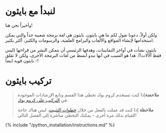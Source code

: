 # لنبدأ مع بايثون

وأخيراً نحن هنا!

ولكن أولاً، دعونا نقول لكم ما هي بايثون. بايثون هي لغة برمجة شعبية جداً والتي يمكن استخدامها لإنشاء المواقع والألعاب والبرامج العلمية، والرسومات والكثير، أكثر بكثير.

بايثون نشأت في أواخر الثمانينات، وهدفها الرئيسي أن يتمكن البشر من قراءتها (ليس فقط آلألات!). هذا هو السبب في أنها تبدو أبسط من لغات البرمجة الأخرى، ولكن لا تقلق - بايثون قوية ايضا!

# تركيب بايثون

> **ملاحضة**إذا كنت تستخدم كروم بوك تخطى هذا القسم وتابع الإرشادات الموجودة في [التركيب على كروم بوك](../chromebook_setup/README.md).
> 
> **ملاحظة** إذا كنت قد عملت بالفعل من خلال [خطوات التثبيت](../installation/README.md)، ليس هناك حاجة للقيام بذلك مرة أخرى - يمكنك التخطي مباشرة إلى الفصل التالي!

{% include "/python_installation/instructions.md" %}